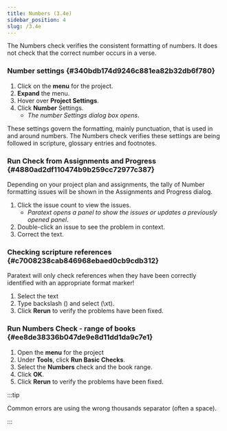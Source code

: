 ```yaml
---
title: Numbers (3.4e)
sidebar_position: 4
slug: /3.4e
---
```




The Numbers check verifies the consistent formatting of numbers. It does not check that the correct number occurs in a verse.


### Number settings {#340bdb174d9246c881ea82b32db6f780}

1. Click on the **menu** for the project.
1. **Expand** the menu.
1. Hover over **Project Settings**.
1. Click **Number** Settings.
	- _The number Settings dialog box opens_.

These settings govern the formatting, mainly punctuation, that is used in and around numbers. The Numbers check verifies these settings are being followed in scripture, glossary entries and footnotes.


### Run Check from Assignments and Progress {#4880ad2df110474b9b259cc72977c387}


Depending on your project plan and assignments, the tally of Number formatting issues will be shown in the Assignments and Progress dialog.

1. Click the issue count to view the issues.
	- _Paratext opens a panel to show the issues or updates a previously opened panel_.
1. Double-click an issue to see the problem in context.
1. Correct the text.

### Checking scripture references {#c7008238cab846968ebaed0cb9cdb312}


Paratext will only check references when they have been correctly identified with an appropriate format marker!

1. Select the text
1. Type backslash (\) and select (\xt).
1. Click **Rerun** to verify the problems have been fixed.

### Run Numbers Check - range of books {#ee8de38336b047de9e8d11dd1da9c7e1}

1. Open the **menu** for the project
1. Under **Tools**, click **Run Basic Checks**.
1. Select the **Numbers** check and the book range.
1. Click **OK**.
1. Click **Rerun** to verify the problems have been fixed.

:::tip

Common errors are using the wrong thousands separator (often a space).

:::



